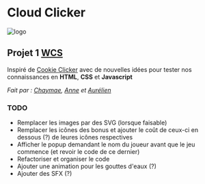 # Cloud Clicker

![logo](assets/favicon.ico)

## Projet 1 [WCS](https://wildcodeschool.com)

Inspiré de [Cookie Clicker](https://orteil.dashnet.org/cookieclicker/) avec de nouvelles idées pour tester nos connaissances en **HTML**, **CSS** et **Javascript**

_Fait par : [Chaymae](https://github.com/elhayanich), [Anne](https://github.com/AnneDAMIEN) et [Aurélien](https://github.com/aurelienLavanchy)_

### TODO

- Remplacer les images par des SVG (lorsque faisable)
- Remplacer les icônes des bonus et ajouter le coût de ceux-ci en dessous (?) de leures icônes respectives
- Afficher le popup demandant le nom du joueur avant que le jeu commence (et revoir le code de ce dernier)
- Refactoriser et organiser le code
- Ajouter une animation pour les gouttes d'eaux (?)
- Ajouter des SFX (?)

